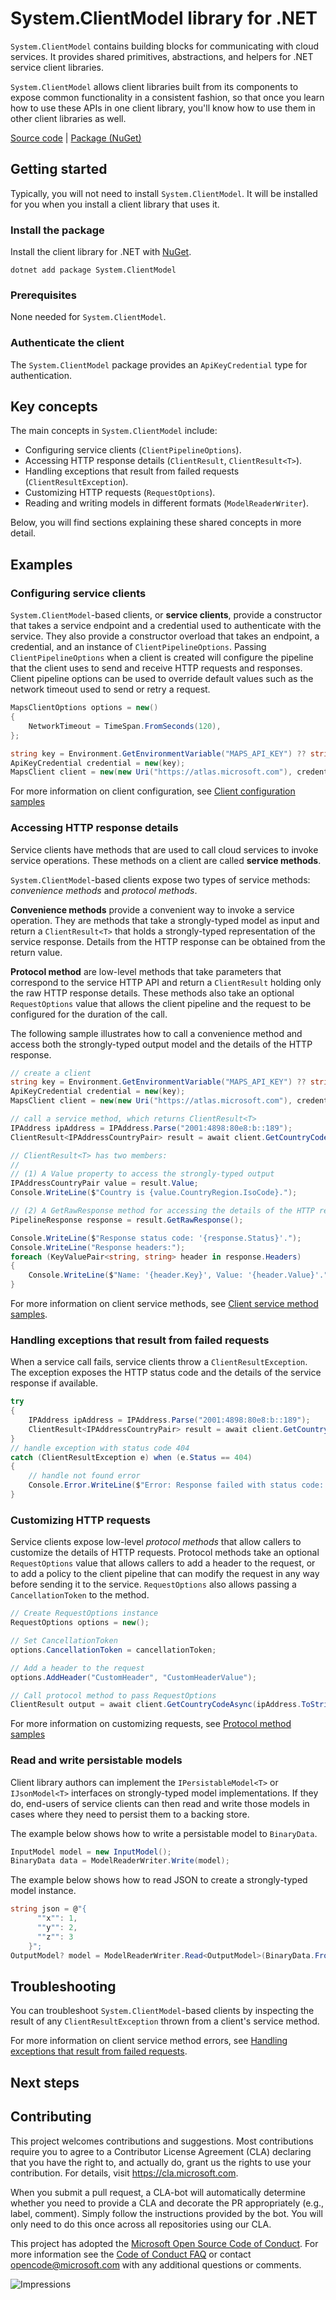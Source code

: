 # System.ClientModel library for .NET

`System.ClientModel` contains building blocks for communicating with cloud services.  It provides shared primitives, abstractions, and helpers for .NET service client libraries.

`System.ClientModel` allows client libraries built from its components to expose common functionality in a consistent fashion, so that once you learn how to use these APIs in one client library, you'll know how to use them in other client libraries as well.

[Source code][source] | [Package (NuGet)][package]

## Getting started

Typically, you will not need to install `System.ClientModel`.  It will be installed for you when you install a client library that uses it.

### Install the package

Install the client library for .NET with [NuGet](https://www.nuget.org/packages/System.ClientModel).

```dotnetcli
dotnet add package System.ClientModel
```

### Prerequisites

None needed for `System.ClientModel`.

### Authenticate the client

The `System.ClientModel` package provides an `ApiKeyCredential` type for authentication.

## Key concepts

The main concepts in `System.ClientModel` include:

- Configuring service clients (`ClientPipelineOptions`).
- Accessing HTTP response details (`ClientResult`, `ClientResult<T>`).
- Handling exceptions that result from failed requests (`ClientResultException`).
- Customizing HTTP requests (`RequestOptions`).
- Reading and writing models in different formats (`ModelReaderWriter`).

Below, you will find sections explaining these shared concepts in more detail.

## Examples

### Configuring service clients

`System.ClientModel`-based clients, or **service clients**, provide a constructor that takes a service endpoint and a credential used to authenticate with the service.  They also provide a constructor overload that takes an endpoint, a credential, and an instance of `ClientPipelineOptions`.
Passing `ClientPipelineOptions` when a client is created will configure the pipeline that the client uses to send and receive HTTP requests and responses.  Client pipeline options can be used to override default values such as the network timeout used to send or retry a request.

```C# Snippet:ClientModelConfigurationReadme
MapsClientOptions options = new()
{
    NetworkTimeout = TimeSpan.FromSeconds(120),
};

string key = Environment.GetEnvironmentVariable("MAPS_API_KEY") ?? string.Empty;
ApiKeyCredential credential = new(key);
MapsClient client = new(new Uri("https://atlas.microsoft.com"), credential, options);
```

For more information on client configuration, see [Client configuration samples](https://github.com/Azure/azure-sdk-for-net/blob/main/sdk/core/System.ClientModel/samples/Configuration.md)

### Accessing HTTP response details

Service clients have methods that are used to call cloud services to invoke service operations. These methods on a client are called **service methods**.

`System.ClientModel`-based clients expose two types of service methods: _convenience methods_ and _protocol methods_.

**Convenience methods** provide a convenient way to invoke a service operation.  They are methods that take a strongly-typed model as input and return a `ClientResult<T>` that holds a strongly-typed representation of the service response.  Details from the HTTP response can be obtained from the return value.

**Protocol method** are low-level methods that take parameters that correspond to the service HTTP API and return a `ClientResult` holding only the raw HTTP response details.  These methods also take an optional `RequestOptions` value that allows the client pipeline and the request to be configured for the duration of the call.

The following sample illustrates how to call a convenience method and access both the strongly-typed output model and the details of the HTTP response.

```C# Snippet:ClientResultTReadme
// create a client
string key = Environment.GetEnvironmentVariable("MAPS_API_KEY") ?? string.Empty;
ApiKeyCredential credential = new(key);
MapsClient client = new(new Uri("https://atlas.microsoft.com"), credential);

// call a service method, which returns ClientResult<T>
IPAddress ipAddress = IPAddress.Parse("2001:4898:80e8:b::189");
ClientResult<IPAddressCountryPair> result = await client.GetCountryCodeAsync(ipAddress);

// ClientResult<T> has two members:
//
// (1) A Value property to access the strongly-typed output
IPAddressCountryPair value = result.Value;
Console.WriteLine($"Country is {value.CountryRegion.IsoCode}.");

// (2) A GetRawResponse method for accessing the details of the HTTP response
PipelineResponse response = result.GetRawResponse();

Console.WriteLine($"Response status code: '{response.Status}'.");
Console.WriteLine("Response headers:");
foreach (KeyValuePair<string, string> header in response.Headers)
{
    Console.WriteLine($"Name: '{header.Key}', Value: '{header.Value}'.");
}
```

For more information on client service methods, see [Client service method samples](https://github.com/Azure/azure-sdk-for-net/blob/main/sdk/core/System.ClientModel/samples/ServiceMethods.md).

### Handling exceptions that result from failed requests

When a service call fails, service clients throw a `ClientResultException`.  The exception exposes the HTTP status code and the details of the service response if available.

```C# Snippet:ClientResultExceptionReadme
try
{
    IPAddress ipAddress = IPAddress.Parse("2001:4898:80e8:b::189");
    ClientResult<IPAddressCountryPair> result = await client.GetCountryCodeAsync(ipAddress);
}
// handle exception with status code 404
catch (ClientResultException e) when (e.Status == 404)
{
    // handle not found error
    Console.Error.WriteLine($"Error: Response failed with status code: '{e.Status}'");
}
```

### Customizing HTTP requests

Service clients expose low-level _protocol methods_ that allow callers to customize the details of HTTP requests.  Protocol methods take an optional `RequestOptions` value that allows callers to add a header to the request, or to add a policy to the client pipeline that can modify the request in any way before sending it to the service.  `RequestOptions` also allows passing a `CancellationToken` to the method.

```C# Snippet:RequestOptionsReadme
// Create RequestOptions instance
RequestOptions options = new();

// Set CancellationToken
options.CancellationToken = cancellationToken;

// Add a header to the request
options.AddHeader("CustomHeader", "CustomHeaderValue");

// Call protocol method to pass RequestOptions
ClientResult output = await client.GetCountryCodeAsync(ipAddress.ToString(), options);
```

For more information on customizing requests, see [Protocol method samples](https://github.com/Azure/azure-sdk-for-net/blob/main/sdk/core/System.ClientModel/samples/ServiceMethods.md#protocol-methods)

### Read and write persistable models

Client library authors can implement the `IPersistableModel<T>` or `IJsonModel<T>` interfaces on strongly-typed model implementations.  If they do, end-users of service clients can then read and write those models in cases where they need to persist them to a backing store.

The example below shows how to write a persistable model to `BinaryData`.

```C# Snippet:Readme_Write_Simple
InputModel model = new InputModel();
BinaryData data = ModelReaderWriter.Write(model);
```

The example below shows how to read JSON to create a strongly-typed model instance.

```C# Snippet:Readme_Read_Simple
string json = @"{
      ""x"": 1,
      ""y"": 2,
      ""z"": 3
    }";
OutputModel? model = ModelReaderWriter.Read<OutputModel>(BinaryData.FromString(json));
```

## Troubleshooting

You can troubleshoot `System.ClientModel`-based clients by inspecting the result of any `ClientResultException` thrown from a client's service method.

For more information on client service method errors, see [Handling exceptions that result from failed requests](#handling-exceptions-that-result-from-failed-requests).

## Next steps

## Contributing

This project welcomes contributions and suggestions. Most contributions require you to agree to a Contributor License Agreement (CLA) declaring that you have the right to, and actually do, grant us the rights to use your contribution. For details, visit https://cla.microsoft.com.

When you submit a pull request, a CLA-bot will automatically determine whether you need to provide a CLA and decorate the PR appropriately (e.g., label, comment). Simply follow the instructions provided by the bot. You will only need to do this once across all repositories using our CLA.

This project has adopted the [Microsoft Open Source Code of Conduct][code_of_conduct]. For more information see the [Code of Conduct FAQ][code_of_conduct_faq] or contact opencode@microsoft.com with any additional questions or comments.

![Impressions](https://azure-sdk-impressions.azurewebsites.net/api/impressions/azure-sdk-for-net%2Fsdk%2Fcore%2FAzure.Core%2FREADME.png)

[source]: https://github.com/Azure/azure-sdk-for-net/tree/main/sdk/core/System.ClientModel/src
[package]: https://www.nuget.org/packages/System.ClientModel
[code_of_conduct]: https://opensource.microsoft.com/codeofconduct
[code_of_conduct_faq]: https://opensource.microsoft.com/codeofconduct/faq/
